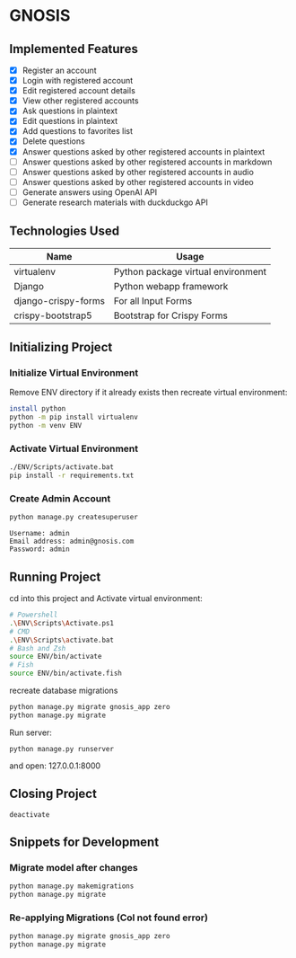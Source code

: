 # GNOSIS

## Implemented Features
- [x] Register an account
- [x] Login with registered account
- [x] Edit registered account details
- [x] View other registered accounts
- [x] Ask questions in plaintext
- [x] Edit questions in plaintext
- [x] Add questions to favorites list
- [x] Delete questions
- [x] Answer questions asked by other registered accounts in plaintext
- [ ] Answer questions asked by other registered accounts in markdown
- [ ] Answer questions asked by other registered accounts in audio
- [ ] Answer questions asked by other registered accounts in video
- [ ] Generate answers using OpenAI API
- [ ] Generate research materials with duckduckgo API

## Technologies Used

| Name                | Usage                              |
| ------------------- | ---------------------------------- |
| virtualenv          | Python package virtual environment |
| Django              | Python webapp framework            |
| django-crispy-forms | For all Input Forms                |
| crispy-bootstrap5   | Bootstrap for Crispy Forms         |


## Initializing Project

### Initialize Virtual Environment

Remove ENV directory if it already exists then recreate virtual environment:

```sh
install python
python -m pip install virtualenv
python -m venv ENV
```

### Activate Virtual Environment

```sh
./ENV/Scripts/activate.bat
pip install -r requirements.txt
```

### Create Admin Account

```sh
python manage.py createsuperuser
```

```
Username: admin
Email address: admin@gnosis.com
Password: admin
```

## Running Project

cd into this project and Activate virtual environment:

```sh
# Powershell
.\ENV\Scripts\Activate.ps1
# CMD
.\ENV\Scripts\activate.bat
# Bash and Zsh
source ENV/bin/activate
# Fish
source ENV/bin/activate.fish
```

recreate database migrations

```sh
python manage.py migrate gnosis_app zero
python manage.py migrate
```

Run server:

```
python manage.py runserver
```

and open: 127.0.0.1:8000

## Closing Project

```
deactivate
```

## Snippets for Development

### Migrate model after changes

```sh
python manage.py makemigrations
python manage.py migrate
```

### Re-applying Migrations (Col not found error)

```sh
python manage.py migrate gnosis_app zero
python manage.py migrate
```
